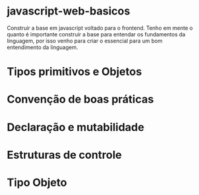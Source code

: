 # javascript-web-basicos
Construir a base em javascript voltado para o frontend.
Tenho em mente o quanto é importante construir a base para entendar os fundamentos da linguagem, por isso venho para criar o essencial para um bom entendimento da linguagem.
# Tipos primitivos e Objetos
# Convenção de boas práticas
# Declaração e mutabilidade
# Estruturas de controle
# Tipo Objeto
